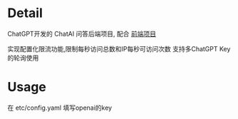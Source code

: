# Detail

ChatGPT开发的 ChatAI 问答后端项目, 配合 [前端项目](https://github.com/uerax/easy-chatgpt) 

实现配置化限流功能,限制每秒访问总数和IP每秒可访问次数
支持多ChatGPT Key的轮询使用

# Usage

在 etc/config.yaml 填写openai的key
